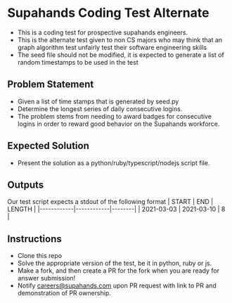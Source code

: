 # Supahands Coding Test Alternate
* This is a coding test for prospective supahands engineers. 
* This is the alternate test given to non CS majors who may think that an graph algorithm test unfairly test their software engineering skills
* The seed file should not be modified, it is expected to generate a list of random timestamps to be used in the test

## Problem Statement
* Given a list of time stamps that is generated by seed.py
* Determine the longest series of daily consecutive logins.
* The problem stems from needing to award badges for consecutive logins in order to reward good behavior on the Supahands workforce.

## Expected Solution
* Present the solution as a python/ruby/typescript/nodejs script file.

## Outputs
Our test script expects a stdout of the following format
| START      | END        | LENGTH |
|------------|------------|--------|
| 2021-03-03 | 2021-03-10 |      8 |

## Instructions
* Clone this repo
* Solve the appropriate version of the test, be it in python, ruby or js.
* Make a fork, and then create a PR for the fork when you are ready for answer submission!
* Notify  [careers@supahands.com](mailto:careers@supahands.com) upon PR request with link to PR and demonstration of PR ownership.